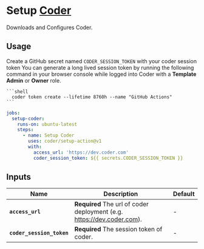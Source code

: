 # Setup [Coder](https://github.com/coder/coder)

Downloads and Configures Coder.

## Usage

Create a GitHub secret named `CODER_SESSION_TOKEN` with your coder session token
You can generate a long lived session token by running the following command in
your browser console while logged into Coder with a **Template Admin** or
**Owner** role.

    ```shell
      coder token create --lifetime 8760h --name "GitHub Actions"
    ```

```yaml
jobs:
  setup-coder:
    runs-on: ubuntu-latest
    steps:
      - name: Setup Coder
        uses: coder/setup-action@v1
        with:
          access_url: 'https://dev.coder.com'
          coder_session_token: ${{ secrets.CODER_SESSION_TOKEN }}
```

## Inputs

| Name                      | Description                                                              | Default |
| ------------------------- | ------------------------------------------------------------------------ | ------- |
| **`access_url`**          | **Required** The url of coder deployment (e.g. <https://dev.coder.com>). | -       |
| **`coder_session_token`** | **Required** The session token of coder.                                 | -       |
